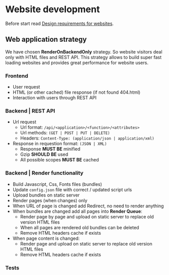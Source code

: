 # Website development

Before start read [Design requirements for websites](https://github.com/yaroinfo/guidelines/blob/master/web/design.md).

## Web application strategy

We have chosen **RenderOnBackendOnly** strategy. So website visitors deal only with HTML files and REST API. This strategy allows to build super fast loading websites and provides great performance for website users.

### Frontend 
- User request
- HTML (or other cached) file response (if not found 404.html)
- Interaction with users through REST API

### Backend | REST API
- Url request 
  - Url format: `/api/<application>/<function>/<attributes>`
  - Url methods: `(GET | POST | PUT | DELETE)`
  - Headers: `Content-Type: (application/json | application/xml)`
- Response in requestion format: `(JSON | XML)`
  - Response **MUST BE** minified
  - Gzip **SHOULD BE** used
  - All possible scopes **MUST BE** cached

### Backend | Render functionality
- Build Javascript, Css, Fonts files (bundles)
- Update `config.json` file with correct / updated script urls
- Upload bundles on static server
- Render pages (when changes) only
- When URL of page is changed add Redirect, no need to render anything
- When bundles are changed add all pages into **Render Queue**:
  - Render page by page and upload on static server to replace old version HTML files
  - When all pages are rendered old bundles can be deleted
  - Remove HTML headers cache if exists
- When page content is changed:
  - Render page and upload on static server to replace old version HTML files
  - Remove HTML headers cache if exists

### Tests

